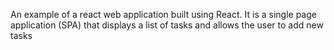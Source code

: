An example of a react web application built using React. It is a single page application (SPA) that displays a list of tasks and allows the user to add new tasks
